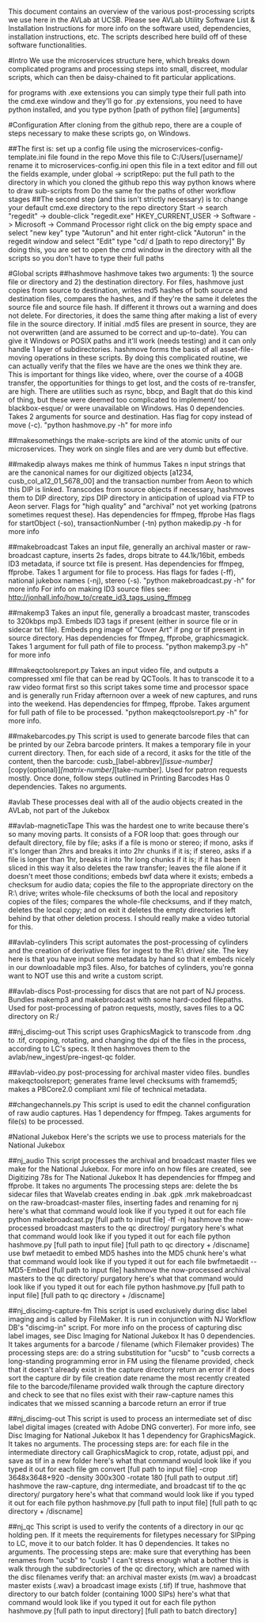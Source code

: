 This document contains an overview of the various post-processing scripts we use here in the AVLab at UCSB.
Please see AVLab Utility Software List & Installation Instructions for more info on the software used, dependencies, installation instructions, etc. The scripts described here build off of these software functionalities.
 
#Intro
We use the microservices structure here, which breaks down complicated programs and processing steps into small, discreet, modular scripts, which can then be daisy-chained to fit particular applications.

for programs with .exe extensions you can simply type their full path into the cmd.exe window and they'll go
for .py extensions, you need to have python installed, and you type python [path of python file] [arguments]
 
#Configuration
After cloning from the github repo, there are a couple of steps necessary to make these scripts go, on Windows. 

##The first is:
set up a config file using the microservices-config-template.ini file found in the repo
Move this file to C:/Users/[username]/
rename it to microservices-config.ini
open this file in a text editor and fill out the fields
example, under global -> scriptRepo:
put the full path to the directory in which you cloned the github repo
this way python knows where to draw sub-scripts from
Do the same for the paths of other workflow stages
##The second step (and this isn't strictly necessary) is to:
change your default cmd.exe directory to the repo directory
Start -> search "regedit" -> double-click "regedit.exe"
HKEY_CURRENT_USER -> Software -> Microsoft -> Command Processor
right click on the big empty space and select "new key"
type "Autorun" and hit enter
right-click "Autorun" in the regedit window and select "Edit"
type "cd/ d [path to repo directory]"
By doing this, you are set to open the cmd window in the directory with all the scripts so you don't have to type their full paths
 
#Global scripts
##hashmove
hashmove takes two arguments: 1) the source file or directory and 2) the destination directory. For files, hashmove just copies from source to destination, writes md5 hashes of both source and destination files, compares the hashes, and if they're the same it deletes the source file and source file hash. If different it throws out a warning and does not delete. For directories, it does the same thing after making a list of every file in the source directory. If initial .md5 files are present in source, they are not overwritten (and are assumed to be correct and up-to-date). You can give it Windows or POSIX paths and it'll work (needs testing) and it can only handle 1 layer of subdirectories.
hashmove forms the basis of all asset-file-moving operations in these scripts. By doing this complicated routine, we can actually verify that the files we have are the ones we think they are. This is important for things like video, where, over the course of a 40GB transfer, the opportunities for things to get lost, and the costs of re-transfer, are high. There are utilities such as rsync, bbcp, and BagIt that do this kind of thing, but these were deemed too complicated to implement/ too blackbox-esque/ or were unavailable on Windows.
Has 0 dependencies. Takes 2 arguments for source and destination. Has flag for copy instead of move (-c).
"python hashmove.py -h" for more info


##makesomethings
the make-scripts are kind of the atomic units of our microservices. They work on single files and are very dumb but effective.

##makedip
always makes me think of hummus
Takes n input strings that are the canonical names for our digitized objects [a1234, cusb_col_a12_01_5678_00] and the transaction number from Aeon to which this DIP is linked. Transcodes from source objects if necessary, hashmoves them to DIP directory, zips DIP directory in anticipation of upload via FTP to Aeon server. Flags for "high quality" and "archival" not yet working (patrons sometimes request these).
Has dependencies for ffmpeg, ffprobe
Has flags for startObject (-so), transactionNumber (-tn)
python makedip.py -h for more info

##makebroadcast
Takes an input file, generally an archival master or raw-broadcast capture, inserts 2s fades, drops bitrate to 44.1k/16bit, embeds ID3 metadata, if source txt file is present.
Has dependencies for ffmpeg, ffprobe. Takes 1 argument for file to process. Has flags for fades (-ff), national jukebox names (-nj), stereo (-s).
"python makebroadcast.py -h" for more info
For info on making ID3 source files see: http://jonhall.info/how_to/create_id3_tags_using_ffmpeg
 
##makemp3
Takes an input file, generally a broadcast master, transcodes to 320kbps mp3. Embeds ID3 tags if present (either in source file or in sidecar txt file). Embeds png image of "Cover Art" if png or tif present in source directory.
Has dependencies for ffmpeg, ffprobe, graphicsmagick. Takes 1 argument for full path of file to process.
"python makemp3.py -h" for more info
 
##makeqctoolsreport.py
Takes an input video file, and outputs a compressed xml file that can be read by QCTools. It has to transcode it to a raw video format first so this script takes some time and processor space and is generally run Friday afternoon over a week of new captures, and runs into the weekend.
Has dependencies for ffmpeg, ffprobe. Takes argument for full path of file to be processed.
"python makeqctoolsreport.py -h" for more info.

##makebarcodes.py
This script is used to generate barcode files that can be printed by our Zebra barcode printers. It makes a temporary file in your current directory. Then, for each side of a record, it asks for the title of the content, then the barcode: cusb_[label-abbrev]_[issue-number]_[copy(optional)]_[matrix-number]_[take-number]. Used for patron requests mostly. Once done, follow steps outlined in Printing Barcodes
Has 0 dependencies. Takes no arguments.
 


#avlab
These processes deal with all of the audio objects created in the AVLab, not part of the Jukebox

##avlab-magneticTape
This was the hardest one to write because there's so many moving parts.
It consists of a FOR loop that: goes through our default directory, file by file;
asks if a file is mono or stereo;
if mono, asks if it's longer than 2hrs and breaks it into 2hr chunks if it is; 
if stereo, asks if a file is longer than 1hr, breaks it into 1hr long chunks if it is; 
if it has been sliced in this way it also deletes the raw transfer; leaves the file alone if it doesn't meet those conditions; 
embeds bwf data where it exists; 
embeds a checksum for audio data; 
copies the file to the appropriate directory on the R:\ drive; 
writes whole-file checksums of both the local and repository copies of the files; 
compares the whole-file checksums, and if they match, deletes the local copy; 
and on exit it deletes the empty directories left behind by that other deletion process.
I should really make a video tutorial for this.


##avlab-cylinders
This script automates the post-processing of cylinders and the creation of derivative files for ingest to the R:\ drive/ site.
The key here is that you have input some metadata by hand so that it embeds nicely in our downloadable mp3 files.
Also, for batches of cylinders, you're gonna want to NOT use this and write a custom script.

##avlab-discs
Post-processing for discs that are not part of NJ process. Bundles makemp3 and makebroadcast with some hard-coded filepaths. Used for post-processing of patron requests, mostly, saves files to a QC directory on R:/

##nj_discimg-out
This script uses GraphicsMagick to transcode from .dng to .tif, cropping, rotating, and changing the dpi of the files in the process, according to LC's specs. It then hashmoves them to the avlab/new_ingest/pre-ingest-qc folder.

##avlab-video.py
post-processing for archival master video files. bundles makeqctoolsreport; generates frame level checksums with framemd5; makes a PBCore2.0 compliant xml file of technical metadata.

##changechannels.py
This script is used to edit the channel configuration of raw audio captures.
Has 1 dependency for ffmpeg. Takes arguments for file(s) to be processed.


#National Jukebox
Here's the scripts we use to process materials for the National Jukebox

##nj_audio
This script processes the archival and broadcast master files we make for the National Jukebox. For more info on how files are created, see Digitizing 78s for The National Jukebox
It has dependencies for ffmpeg and ffprobe. It takes no arguments
The processing steps are:
delete the bs sidecar files that Wavelab creates
ending in .bak .gpk .mrk
makebroadcast on the raw-broadcast-master files, inserting fades and renaming for nj
here's what that command would look like if you typed it out for each file
python makebroadcast.py [full path to input file] -ff -nj
hashmove the now-processed broadcast masters to the qc directroy/ purgatory
here's what that command would look like if you typed it out for each file
python hashmove.py [full path to input file] [full path to qc directory + /discname]
use bwf metaedit to embed MD5 hashes into the MD5 chunk
here's what that command would look like if you typed it out for each file
bwfmetaedit --MD5-Embed [full path to input file]
hashmove the now-processed archival masters to the qc directory/ purgatory
here's what that command would look like if you typed it out for each file
python hashmove.py [full path to input file] [full path to qc directory + /discname]

##nj_discimg-capture-fm
This script is used exclusively during disc label imaging and is called by FileMaker. It is run in conjunction with NJ Workflow DB's "discimg-in" script. For more info on the process of capturing disc label images, see Disc Imaging for National Jukebox
It has 0 dependencies. It takes arguments for a barcode / filename (which Filemaker provides)
The processing steps are:
do a string substitution for "ucsb" to "cusb
corrects a long-standing programming error in FM
using the filename provided, check that it doesn't already exist in the capture directory
return an error if it does
sort the capture dir by file creation date
rename the most recently created file to the barcode/filename provided
walk through the capture directory and check to see that no files exist with their raw-capture names
this indicates that we missed scanning a barcode
return an error if true

##nj_discimg-out
This script is used to process an intermediate set of disc label digital images (created with Adobe DNG converter). For more info, see Disc Imaging for National Jukebox
It has 1 dependency for GraphicsMagick. It takes no arguments.
The processing steps are:
for each file in the intermediate directory
call GraphicsMagick to crop, rotate, adjust ppi, and save as tif in a new folder
here's what that command would look like if you typed it out for each file
gm convert [full path to input file] -crop 3648x3648+920 -density 300x300 -rotate 180 [full path to output .tif]
hashmove the raw-capture, dng intermediate, and broadcast tif to the qc directory/ purgatory
here's what that command would look like if you typed it out for each file
python hashmove.py [full path to input file] [full path to qc directory + /discname]

##nj_qc
This script is used to verify the contents of a directory in our qc holding pen. If it meets the requirements for filetypes necessary for SIPping to LC, move it to our batch folder.
It has 0 dependencies. It takes no arguments.
The processing steps are:
make sure that everything has been renames from "ucsb" to "cusb"
I can't stress enough what a bother this is
walk through the subdirectories of the qc directory, which are named with the disc filenames
verify that:
an archival master exists (m.wav)
a broadcast master exists (.wav)
a broadcast image exists (.tif)
If true, hashmove that directory to our batch folder (containing 1000 SIPs)
here's what that command would look like if you typed it out for each file
python hashmove.py [full path to input directory] [full path to batch directory]
